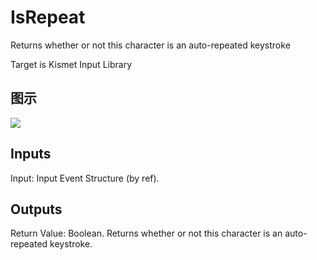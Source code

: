 # IsRepeat

Returns whether or not this character is an auto-repeated keystroke

Target is Kismet Input Library

## 图示

![]($-20221218-19242992.png)

## Inputs

Input: Input Event Structure (by ref).  

## Outputs

Return Value: Boolean. Returns whether or not this character is an auto-repeated keystroke.

